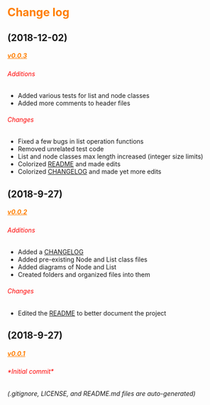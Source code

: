 <p style="color: #ff7e00; font-size: 1.8em;"><strong>Change log</strong></p>

## (2018-12-02)

<h5 style="color: #ff7e00;"><a style="color: #ff7e00;" href="https://github.com/chrismabon/linked_list/tree/trunk/">v0.0.3 </a></h5>

<h6 style="color: #ff0000;"><em>Additions</em></h6>

- Added various tests for list and node classes
- Added more comments to header files

<h6 style="color: #ff0000;"><em>Changes</em></h6>

- Fixed a few bugs in list operation functions
- Removed unrelated test code
- List and node classes max length increased (integer size limits)
- Colorized [README](https://github.com/chrismabon/linked_list/blob/trunk/README.md) and made edits
- Colorized [CHANGELOG](https://github.com/chrismabon/linked_list/blob/trunk/CHANGELOG.md) and made yet more edits

## (2018-9-27)

<h5 style="color: #ff7e00;"><a style="color: #ff7e00;" href="https://github.com/chrismabon/linked_list/commit/e423c60cc6e1fbffc9ce8cdc023b70ae333bcc29">v0.0.2 </a></h5>

<h6 style="color: #ff0000;"><em>Additions</em></h6>

- Added a [CHANGELOG](https://github.com/chrismabon/linked_list/blob/trunk/CHANGELOG.md)
- Added pre-existing Node and List class files
- Added diagrams of Node and List
- Created folders and organized files into them

<h6 style="color: #ff0000;"><em>Changes</em></h6>

- Edited the [README](https://github.com/chrismabon/linked_list/blob/trunk/README.md) to better document the project

## (2018-9-27)

<h5 style="color: #ff7e00;"><a style="color: #ff7e00;" href="https://github.com/chrismabon/linked_list/commit/fd53cc9912fb2b2713f4b740668c66fd9c3aac62">v0.0.1 </a></h5>

<h6 style="color: #ff0000;"><em>*Initial commit*</em></h6>

*(.gitignore, LICENSE, and README.md files are auto-generated)*
